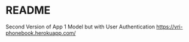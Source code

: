 # README

Second Version of App 1 Model but with User Authentication
https://vri-phonebook.herokuapp.com/
